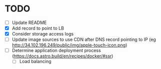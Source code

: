 # TODO

- [ ] Update README
- [x] Add record to point to LB
- [x] Consider storage access logs
- [ ] Update image sources to use CDN after DNS record pointing to IP (eg http://34.102.196.249/public/img/apple-touch-icon.png)
- [ ] Determine application deployment process (https://docs.astro.build/en/recipes/docker/#ssr)
  - [ ] Load balancing

